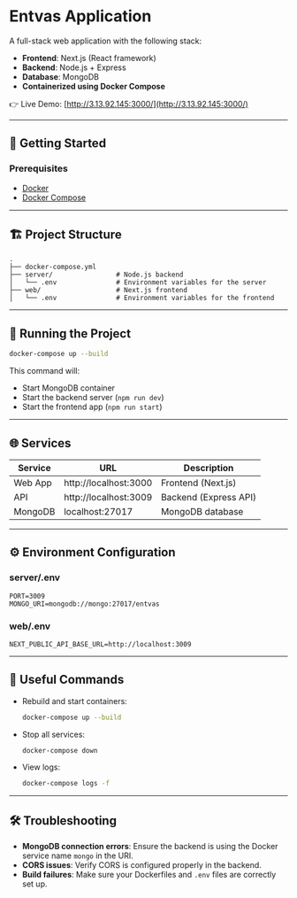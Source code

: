 # Entvas Application

A full-stack web application with the following stack:

- **Frontend**: Next.js (React framework)
- **Backend**: Node.js + Express
- **Database**: MongoDB
- **Containerized using Docker Compose**

👉 Live Demo: [http://3.13.92.145:3000/](http://3.13.92.145:3000/)

---

## 🚀 Getting Started

### Prerequisites

- [Docker](https://www.docker.com/)
- [Docker Compose](https://docs.docker.com/compose/install/)

---

## 🏗️ Project Structure

```
.
├── docker-compose.yml
├── server/                # Node.js backend
│   └── .env               # Environment variables for the server
├── web/                   # Next.js frontend
│   └── .env               # Environment variables for the frontend
```

---

## 🐳 Running the Project

```bash
docker-compose up --build
```

This command will:

- Start MongoDB container
- Start the backend server (`npm run dev`)
- Start the frontend app (`npm run start`)

---

## 🌐 Services

| Service | URL                   | Description           |
| ------- | --------------------- | --------------------- |
| Web App | http://localhost:3000 | Frontend (Next.js)    |
| API     | http://localhost:3009 | Backend (Express API) |
| MongoDB | localhost:27017       | MongoDB database      |

---

## ⚙️ Environment Configuration

### server/.env

```env
PORT=3009
MONGO_URI=mongodb://mongo:27017/entvas
```

### web/.env

```env
NEXT_PUBLIC_API_BASE_URL=http://localhost:3009
```

---

## 🔧 Useful Commands

- Rebuild and start containers:

  ```bash
  docker-compose up --build
  ```

- Stop all services:

  ```bash
  docker-compose down
  ```

- View logs:
  ```bash
  docker-compose logs -f
  ```

---

## 🛠️ Troubleshooting

- **MongoDB connection errors**: Ensure the backend is using the Docker service name `mongo` in the URI.
- **CORS issues**: Verify CORS is configured properly in the backend.
- **Build failures**: Make sure your Dockerfiles and `.env` files are correctly set up.
